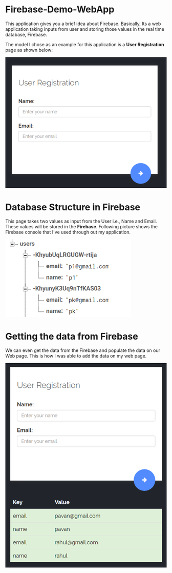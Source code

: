 # Firebase-Demo-WebApp
This application gives you a brief idea about Firebase. Basically, Its a web application taking inputs from user and storing those values in the real time database, Firebase. 

The model I chose as an example for this application is a **User Registration** page as shown below:

![Alt text](/images/userregistration.png?raw=true "User Registration Page")

# Database Structure in Firebase
This page takes two values as input from the User i.e., Name and Email. These values will be stored in the **Firebase**. Following picture shows the Firebase console that I've used through out my application.

![Alt text](/images/firebaseconsole.png?raw=true "User Registration Page")

# Getting the data from Firebase
We can even get the data from the Firebase and populate the data on our Web page. This is how I was able to add the data on my web page. 

![title|small](/images/readingdata.png?raw=true "User Registration Page")
